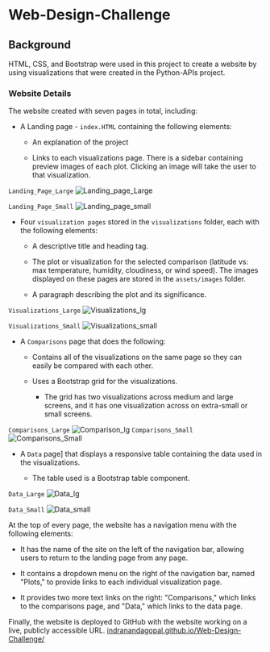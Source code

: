 # Web-Design-Challenge

## Background

HTML, CSS, and Bootstrap were used in this project to create a website by using visualizations that were created in the Python-APIs project.

### Website Details

The website created with seven pages in total, including:

* A Landing page - `index.HTML` containing the following elements:

  * An explanation of the project

  * Links to each visualizations page. There is a sidebar containing preview images of each plot. Clicking an image will take the user to that visualization.

`Landing_Page_Large`
![Landing_page_Large](assets/images/Landing_page.png)

`Landing_Page_Small`
![Landing_page_small](assets/images/Landing_small.png)

* Four `visualization pages` stored in the `visualizations` folder, each with the following elements:

  * A descriptive title and heading tag.

  * The plot or visualization for the selected comparison (latitude vs: max temperature, humidity, cloudiness, or wind speed). The images displayed on these pages are stored in the `assets/images` folder.

  * A paragraph describing the plot and its significance.

`Visualizations_Large`
![Visualizations_lg](assets/images/Visualizations_lg.png)

`Visualizations_Small`
![Visualizations_small](assets/images/Visualizations_small.png)

* A `Comparisons` page that does the following:

  * Contains all of the visualizations on the same page so they can easily be compared with each other.

  * Uses a Bootstrap grid for the visualizations.

    * The grid has two visualizations across medium and large screens, and it has one visualization across on extra-small or small screens.

`Comparisons_Large`
![Comparison_lg](assets/images/Comparison_lg.png)
`Comparisons_Small`
![Comparisons_Small](assets/images/Comparison_small.png)

* A `Data` page] that displays a responsive table containing the data used in the visualizations.

  * The table used is a Bootstrap table component. 

`Data_Large`
![Data_lg](assets/images/Data_lg.png)

`Data_Small`
![Data_small](assets/images/Data_small.png)  
  
At the top of every page, the website has a navigation menu with the following elements:

* It has the name of the site on the left of the navigation bar, allowing users to return to the landing page from any page.

* It contains a dropdown menu on the right of the navigation bar, named "Plots," to provide links to each individual visualization page.

* It provides two more text links on the right: "Comparisons," which links to the comparisons page, and "Data," which links to the data page.

Finally, the website is deployed to GitHub  with the website working on a live, publicly accessible URL.
[indranandagopal.github.io/Web-Design-Challenge/](https://indranandagopal.github.io/Web-Design-Challenge/)
